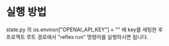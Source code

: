 # 실행 방법
state.py 의 os.environ["OPENAI_API_KEY"] = "" 에 key를 세팅한 후   
프로젝트 루트 경로에서 "reflex run" 명령어를 실행하시면 됩니다.

